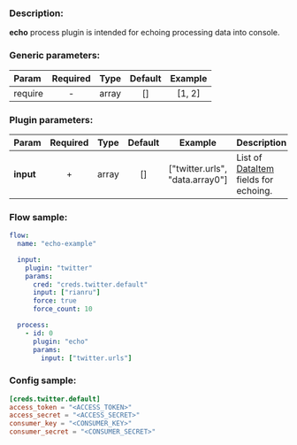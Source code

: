 ### Description:

**echo** process plugin is intended for echoing processing data into
console.


### Generic parameters:

| Param   | Required | Type  | Default | Example |
|:--------|:--------:|:-----:|:-------:|:-------:|
| require |    -     | array |   []    | [1, 2]  |


### Plugin parameters:

| Param     | Required | Type  | Default |             Example             | Description                          |
|:----------|:--------:|:-----:|:-------:|:-------------------------------:|:-------------------------------------|
| **input** |    +     | array |   []    | ["twitter.urls", "data.array0"] | List of [DataItem](../../concept.md) fields for echoing. |

### Flow sample:

```yaml
flow:
  name: "echo-example"

  input:
    plugin: "twitter"
    params:
      cred: "creds.twitter.default"
      input: ["rianru"]
      force: true
      force_count: 10

  process:
    - id: 0
      plugin: "echo"
      params:
        input: ["twitter.urls"]

```

### Config sample:

```toml
[creds.twitter.default]
access_token = "<ACCESS_TOKEN>"
access_secret = "<ACCESS_SECRET>"
consumer_key = "<CONSUMER_KEY>"
consumer_secret = "<CONSUMER_SECRET>"
```



